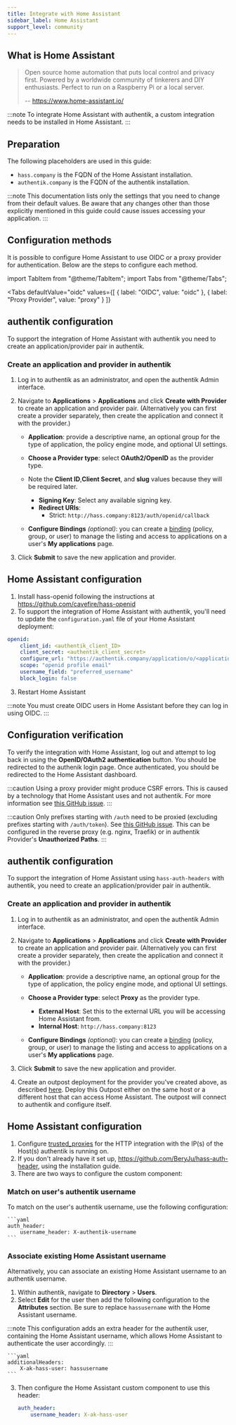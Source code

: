 ```yaml
---
title: Integrate with Home Assistant
sidebar_label: Home Assistant
support_level: community
---
```


## What is Home Assistant

> Open source home automation that puts local control and privacy first. Powered by a worldwide community of tinkerers and DIY enthusiasts. Perfect to run on a Raspberry Pi or a local server.
>
> -- https://www.home-assistant.io/

:::note
To integrate Home Assistant with authentik, a custom integration needs to be installed in Home Assistant.
:::

## Preparation

The following placeholders are used in this guide:

- `hass.company` is the FQDN of the Home Assistant installation.
- `authentik.company` is the FQDN of the authentik installation.

:::note
This documentation lists only the settings that you need to change from their default values. Be aware that any changes other than those explicitly mentioned in this guide could cause issues accessing your application.
:::

## Configuration methods

It is possible to configure Home Assistant to use OIDC or a proxy provider for authentication. Below are the steps to configure each method.

import TabItem from "@theme/TabItem";
import Tabs from "@theme/Tabs";

<Tabs
  defaultValue="oidc"
  values={[
    { label: "OIDC", value: "oidc" },
    { label: "Proxy Provider", value: "proxy" }
  ]}
>
  <TabItem value="oidc">

## authentik configuration

To support the integration of Home Assistant with authentik you need to create an application/provider pair in authentik.

### Create an application and provider in authentik

1. Log in to authentik as an administrator, and open the authentik Admin interface.
2. Navigate to **Applications** > **Applications** and click **Create with Provider** to create an application and provider pair. (Alternatively you can first create a provider separately, then create the application and connect it with the provider.)
    - **Application**: provide a descriptive name, an optional group for the type of application, the policy engine mode, and optional UI settings.
    - **Choose a Provider type**: select **OAuth2/OpenID** as the provider type.
    - Note the **Client ID**,**Client Secret**, and **slug** values because they will be required later.
        - **Signing Key**: Select any available signing key.
        - **Redirect URIs**:
            - Strict: `http://hass.company:8123/auth/openid/callback`

    - **Configure Bindings** _(optional)_: you can create a [binding](/docs/add-secure-apps/flows-stages/bindings/) (policy, group, or user) to manage the listing and access to applications on a user's **My applications** page.

3. Click **Submit** to save the new application and provider.

## Home Assistant configuration

1. Install hass-openid following the instructions at https://github.com/cavefire/hass-openid
2. To support the integration of Home Assistant with authentik, you'll need to update the `configuration.yaml` file of your Home Assistant deployment:

```yaml showLineNumbers title="/config/configuration.yaml"
openid:
    client_id: <authentik_client_ID>
    client_secret: <authentik_client_secret>
    configure_url: "https://authentik.company/application/o/<application_slug>/.well-known/openid-configuration"
    scope: "openid profile email"
    username_field: "preferred_username"
    block_login: false
```

3. Restart Home Assistant

:::note
You must create OIDC users in Home Assistant before they can log in using OIDC.
:::

## Configuration verification

To verify the integration with Home Assistant, log out and attempt to log back in using the **OpenID/OAuth2 authentication** button. You should be redirected to the authenik login page. Once authenticated, you should be redirected to the Home Assistant dashboard.

  </TabItem>
  <TabItem value="proxy">

:::caution
Using a proxy provider might produce CSRF errors. This is caused by a technology that Home Assistant uses and not authentik. For more information see [this GitHub issue](https://github.com/goauthentik/authentik/issues/884#issuecomment-851542477).
:::

:::caution
Only prefixes starting with `/auth` need to be proxied (excluding prefixes starting with `/auth/token`). See [this GitHub issue](https://github.com/BeryJu/hass-auth-header/issues/212). This can be configured in the reverse proxy (e.g. nginx, Traefik) or in authentik Provider's **Unauthorized Paths**.
:::

## authentik configuration

To support the integration of Home Assistant using `hass-auth-headers` with authentik, you need to create an application/provider pair in authentik.

### Create an application and provider in authentik

1. Log in to authentik as an administrator, and open the authentik Admin interface.
2. Navigate to **Applications** > **Applications** and click **Create with Provider** to create an application and provider pair. (Alternatively you can first create a provider separately, then create the application and connect it with the provider.)
    - **Application**: provide a descriptive name, an optional group for the type of application, the policy engine mode, and optional UI settings.
    - **Choose a Provider type**: select **Proxy** as the provider type.
        - **External Host**: Set this to the external URL you will be accessing Home Assistant from.
        - **Internal Host**: `http://hass.company:8123`

    - **Configure Bindings** _(optional)_: you can create a [binding](/docs/add-secure-apps/flows-stages/bindings/) (policy, group, or user) to manage the listing and access to applications on a user's **My applications** page.

3. Click **Submit** to save the new application and provider.

4. Create an outpost deployment for the provider you've created above, as described [here](https://docs.goauthentik.io/docs/add-secure-apps/outposts/). Deploy this Outpost either on the same host or a different host that can access Home Assistant. The outpost will connect to authentik and configure itself.

## Home Assistant configuration

1. Configure [trusted_proxies](https://www.home-assistant.io/integrations/http/#trusted_proxies) for the HTTP integration with the IP(s) of the Host(s) authentik is running on.
2. If you don't already have it set up, https://github.com/BeryJu/hass-auth-header, using the installation guide.
3. There are two ways to configure the custom component:

### Match on user's authentik username

To match on the user's authentik username, use the following configuration:

    ```yaml
    auth_header:
        username_header: X-authentik-username
    ```

### Associate existing Home Assistant username

Alternatively, you can associate an existing Home Assistant username to an authentik username.

1. Within authentik, navigate to **Directory** > **Users**.
2. Select **Edit** for the user then add the following configuration to the **Attributes** section. Be sure to replace `hassusername` with the Home Assistant username.

:::note
This configuration adds an extra header for the authentik user, containing the Home Assistant username, which allows Home Assistant to authenticate the user accordingly.
:::

    ```yaml
    additionalHeaders:
        X-ak-hass-user: hassusername
    ```

3. Then configure the Home Assistant custom component to use this header:

    ```yaml
    auth_header:
        username_header: X-ak-hass-user
    ```

  </TabItem>
</Tabs>
